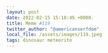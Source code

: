 ```yaml
---
layout: post
date: 2022-02-15 15:18:49 +0000.
title: Meme #119
twitter_author: "@americanserfdom"
local_file: /assets/images/119.jpeg
tags: dinosaur meteorite
---
```

